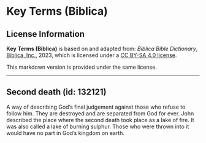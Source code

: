 # Key Terms (Biblica)

## License Information

**Key Terms (Biblica)** is based on and adapted from: _Biblica Bible Dictionary_, [Biblica, Inc.](https://www.biblica.com/), 2023, which is licensed under a [CC BY-SA 4.0 license](https://creativecommons.org/licenses/by-sa/4.0/legalcode.en).

This markdown version is provided under the same license.



--------------------------------

## Second death (id: 132121)

A way of describing God’s final judgement against those who refuse to follow him. They are destroyed and are separated from God for ever. John described the place where the second death took place as a lake of fire. It was also called a lake of burning sulphur. Those who were thrown into it would have no part in God’s kingdom on earth.


